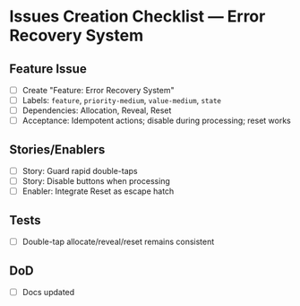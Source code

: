# Issues Creation Checklist — Error Recovery System

## Feature Issue
- [ ] Create "Feature: Error Recovery System"
- [ ] Labels: `feature`, `priority-medium`, `value-medium`, `state`
- [ ] Dependencies: Allocation, Reveal, Reset
- [ ] Acceptance: Idempotent actions; disable during processing; reset works

## Stories/Enablers
- [ ] Story: Guard rapid double-taps
- [ ] Story: Disable buttons when processing
- [ ] Enabler: Integrate Reset as escape hatch

## Tests
- [ ] Double-tap allocate/reveal/reset remains consistent

## DoD
- [ ] Docs updated
